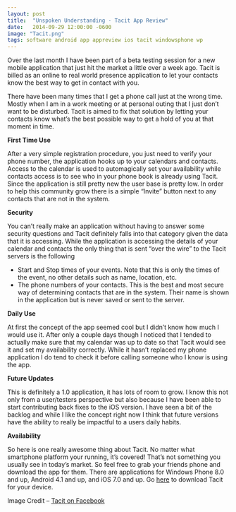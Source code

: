 ```yaml
---
layout: post
title:  "Unspoken Understanding - Tacit App Review"
date:   2014-09-29 12:00:00 -0600
image: "Tacit.png"
tags: software android app appreview ios tacit windowsphone wp
---
```

Over the last month I have been part of a beta testing session for a new mobile application that just hit the market a little over a week ago. Tacit is billed as an online to real world presence application to let your contacts know the best way to get in contact with you.

There have been many times that I get a phone call just at the wrong time. Mostly when I am in a work meeting or at personal outing that I just don’t want to be disturbed. Tacit is aimed to fix that solution by letting your contacts know what’s the best possible way to get a hold of you at that moment in time.

<!--break-->

**First Time Use**

After a very simple registration procedure, you just need to verify your phone number, the application hooks up to your calendars and contacts. Access to the calendar is used to automagically set your availability while contacts access is to see who in your phone book is already using Tacit. Since the application is still pretty new the user base is pretty low. In order to help this community grow there is a simple “Invite” button next to any contacts that are not in the system.

**Security**

You can’t really make an application without having to answer some security questions and Tacit definitely falls into that category given the data that it is accessing. While the application is accessing the details of your calendar and contacts the only thing that is sent “over the wire” to the Tacit servers is the following

* Start and Stop times of your events. Note that this is only the times of the event, no other details such as name, location, etc.
* The phone numbers of your contacts. This is the best and most secure way of determining contacts that are in the system. Their name is shown in the application but is never saved or sent to the server.

**Daily Use**

At first the concept of the app seemed cool but I didn’t know how much I would use it. After only a couple days though I noticed that I tended to actually make sure that my calendar was up to date so that Tacit would see it and set my availability correctly. While it hasn’t replaced my phone application I do tend to check it before calling someone who I know is using the app.

**Future Updates**

This is definitely a 1.0 application, it has lots of room to grow. I know this not only from a user/testers perspective but also because I have been able to start contributing back fixes to the iOS version. I have seen a bit of the backlog and while I like the concept right now I think that future versions have the ability to really be impactful to a users daily habits.

**Availability**

So here is one really awesome thing about Tacit. No matter what smartphone platform your running, it’s covered! That’s not something you usually see in today’s market.  So feel free to grab your friends phone and download the app for them. There are applications for Windows Phone 8.0 and up, Android 4.1 and up, and iOS 7.0 and up. Go [here](http://www.gettacit.com/download-tacit/) to download Tacit for your device.

Image Credit – [Tacit on Facebook](https://www.facebook.com/gettacit)
